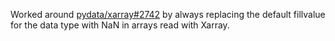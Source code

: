 Worked around [pydata/xarray#2742](https://github.com/pydata/xarray/issues/2742)
by always replacing the default fillvalue for the data type with NaN in arrays
read with Xarray.
